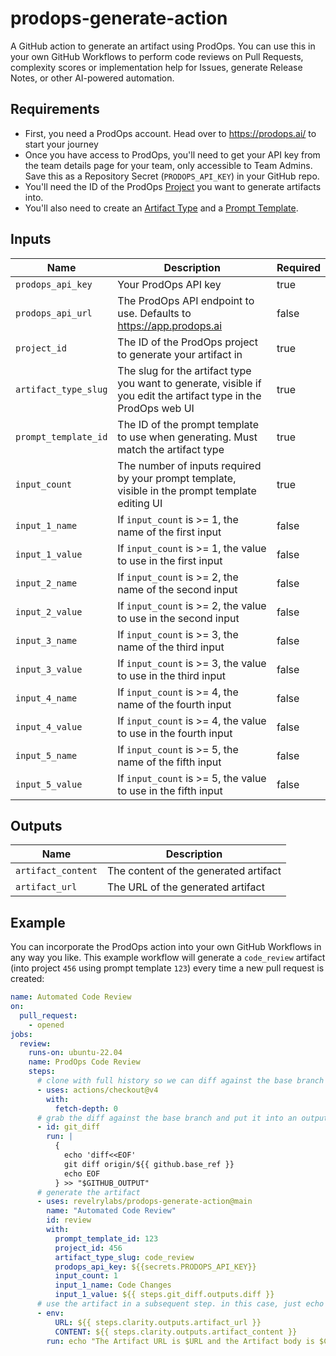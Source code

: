 # prodops-generate-action
A GitHub action to generate an artifact using ProdOps. You can use this in your own GitHub Workflows to perform code reviews on Pull Requests, complexity scores or implementation help for Issues, generate Release Notes, or other AI-powered automation.

## Requirements
- First, you need a ProdOps account. Head over to https://prodops.ai/ to start your journey
- Once you have access to ProdOps, you'll need to get your API key from the team details page for your team, only accessible to Team Admins. Save this as a Repository Secret (`PRODOPS_API_KEY`) in your GitHub repo.
- You'll need the ID of the ProdOps [Project](https://help.prodops.ai/docs/projects/create-a-project) you want to generate artifacts into.
- You'll also need to create an [Artifact Type](https://help.prodops.ai/docs/artifacts/artifact_types) and a [Prompt Template](https://help.prodops.ai/docs/prompts/building-a-prompt).

## Inputs

| Name                 | Description                                                                                                      | Required |
|----------------------|------------------------------------------------------------------------------------------------------------------|----------|
| `prodops_api_key`     | Your ProdOps API key                                                                                             | true     |
| `prodops_api_url`    | The ProdOps API endpoint to use. Defaults to https://app.prodops.ai                                              | false    |
| `project_id`         | The ID of the ProdOps project to generate your artifact in                                                       | true     |
| `artifact_type_slug` | The slug for the artifact type you want to generate, visible if you edit the artifact type in the ProdOps web UI | true     |
| `prompt_template_id` | The ID of the prompt template to use when generating. Must match the artifact type                               | true     |
| `input_count`        | The number of inputs required by your prompt template, visible in the prompt template editing UI                 | true     |
| `input_1_name`       | If `input_count` is >= 1, the name of the first input                                                            | false    |
| `input_1_value`      | If `input_count` is >= 1, the value to use in the first input                                                    | false    |
| `input_2_name`       | If `input_count` is >= 2, the name of the second input                                                           | false    |
| `input_2_value`      | If `input_count` is >= 2, the value to use in the second input                                                   | false    |
| `input_3_name`       | If `input_count` is >= 3, the name of the third input                                                            | false    |
| `input_3_value`      | If `input_count` is >= 3, the value to use in the third input                                                    | false    |
| `input_4_name`       | If `input_count` is >= 4, the name of the fourth input                                                           | false    |
| `input_4_value`      | If `input_count` is >= 4, the value to use in the fourth input                                                   | false    |
| `input_5_name`       | If `input_count` is >= 5, the name of the fifth input                                                            | false    |
| `input_5_value`      | If `input_count` is >= 5, the value to use in the fifth input                                                    | false    |


## Outputs
| Name               | Description                           |
|--------------------|---------------------------------------|
| `artifact_content` | The content of the generated artifact |
| `artifact_url`     | The URL of the generated artifact     |


## Example

You can incorporate the ProdOps action into your own GitHub Workflows in any way you like. This example workflow will generate a `code_review` artifact (into project `456` using prompt template `123`) every time a new pull request is created:

```yaml
name: Automated Code Review
on:
  pull_request:
    - opened
jobs:
  review:
    runs-on: ubuntu-22.04
    name: ProdOps Code Review
    steps:
      # clone with full history so we can diff against the base branch
      - uses: actions/checkout@v4
        with:
          fetch-depth: 0
      # grab the diff against the base branch and put it into an output for later
      - id: git_diff
        run: |
          {
            echo 'diff<<EOF'
            git diff origin/${{ github.base_ref }}
            echo EOF
          } >> "$GITHUB_OUTPUT"
      # generate the artifact
      - uses: revelrylabs/prodops-generate-action@main
        name: "Automated Code Review"
        id: review
        with:
          prompt_template_id: 123
          project_id: 456
          artifact_type_slug: code_review
          prodops_api_key: ${{secrets.PRODOPS_API_KEY}}
          input_count: 1
          input_1_name: Code Changes
          input_1_value: ${{ steps.git_diff.outputs.diff }}
      # use the artifact in a subsequent step. in this case, just echo
      - env:
          URL: ${{ steps.clarity.outputs.artifact_url }}
          CONTENT: ${{ steps.clarity.outputs.artifact_content }}
        run: echo "The Artifact URL is $URL and the Artifact body is $CONTENT"
```
